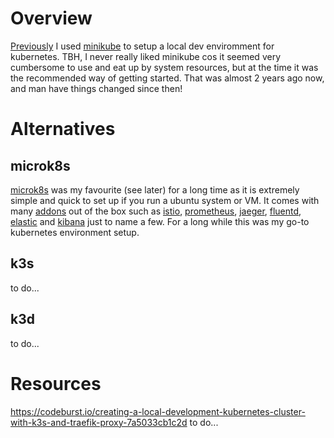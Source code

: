 # Overview
[Previously](kubernetes_env_setup_OLD.md) I used [minikube](https://minikube.sigs.k8s.io/docs/) to setup a local dev enviromment for kubernetes. 
TBH, I never really liked minikube cos it seemed very cumbersome to use and eat up by system resources, but at the time it was the recommended way of getting started. 
That was almost 2 years ago now, and man have things changed since then!

# Alternatives


## microk8s
[microk8s](https://microk8s.io/) was my favourite (see later) for a long time as it is extremely simple and quick to set up if you run a ubuntu system or VM. 
It comes with many [addons](https://microk8s.io/docs/addons) out of the box such as [istio](https://istio.io/), [prometheus](https://prometheus.io/), [jaeger](https://www.jaegertracing.io/), [fluentd](https://www.fluentd.org/), [elastic](https://www.elastic.co/) and [kibana](https://www.elastic.co/kibana) just to name a few.
For a long while this was my go-to kubernetes environment setup.

## k3s
to do...


## k3d
to do...

# Resources
https://codeburst.io/creating-a-local-development-kubernetes-cluster-with-k3s-and-traefik-proxy-7a5033cb1c2d
to do...
